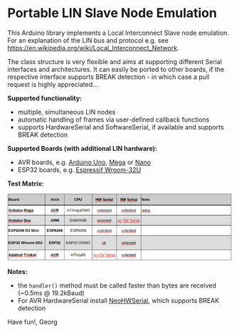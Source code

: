 Portable LIN Slave Node Emulation
==================================

This Arduino library implements a Local Interconnect Slave node emulation. For an explanation of the LIN bus and protocol e.g. see https://en.wikipedia.org/wiki/Local_Interconnect_Network.

The class structure is very flexible and aims at supporting different Serial interfaces and architectures. It can easily be ported to other boards, if the respective interface supports BREAK detection - in which case a pull request is highly appreciated... 

**Supported functionality:**
  - multiple, simultaneous LIN nodes
  - automatic handling of frames via user-defined callback functions 
  - supports HardwareSerial and SoftwareSerial, if available and supports BREAK detection
  
**Supported Boards (with additional LIN hardware):**
  - AVR boards, e.g. [Arduino Uno](https://store.arduino.cc/products/arduino-uno-rev3), [Mega](https://store.arduino.cc/products/arduino-mega-2560-rev3) or [Nano](https://store.arduino.cc/products/arduino-nano)
  - ESP32 boards, e.g. [Espressif Wroom-32U](https://www.etechnophiles.com/esp32-dev-board-pinout-specifications-datasheet-and-schematic/) 
  
**Test Matrix:**

![Test Matrix](./extras/Board_Tests.png)


**Notes:**
  - the `handler()` method must be called faster than bytes are received (~0.5ms @ 19.2kBaud)
  - For AVR HardwareSerial install [NeoHWSerial](https://github.com/gicking/NeoHWSerial), which supports BREAK detection

Have fun!, Georg
